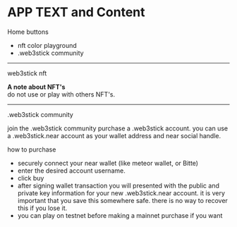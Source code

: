 # APP TEXT and Content



Home buttons
- nft color playground
- .web3stick community




---

web3stick nft


**A note about NFT's**  
do not use or play with others NFT's.




---


.web3stick community

join the .web3stick community purchase a .web3stick account.
you can use a .web3stick.near account as your wallet address and near social handle.


how to purchase
-  securely connect your near wallet (like meteor wallet, or Bitte)
- enter the desired account username.
- click buy
- after signing wallet transaction you will presented with the public and private key information for your new .web3stick.near account. it is very important that you save this somewhere safe. there is no way to recover this if you lose it.
- you can play on testnet before making a mainnet purchase if you want
